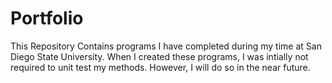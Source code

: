 # Portfolio
This Repository Contains programs I have completed during my time at San Diego State University.
When I created these programs, I was intially not required to unit test my methods. However, I will do so in the near future.
